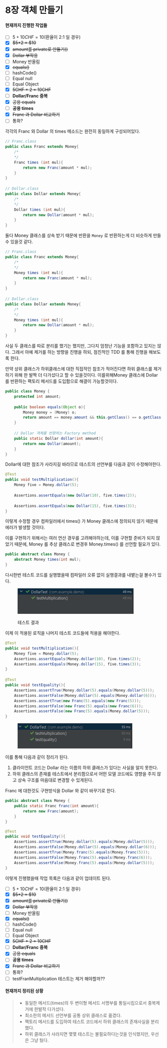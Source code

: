 # 8장 객체 만들기

#### 현재까지 진행한 작업들

* [ ] $5 + 10CHF = 10$(환율이 2:1  일 경우)
* [x] ~~$5\*2 = $10~~
* [x] ~~amount를 private로 만들기()~~
* [x] ~~Dollar 부작용~~
* [ ] Money 반올림
* [x] ~~equals()~~
* [ ] hashCode()
* [ ] Equal null
* [ ] Equal Object&#x20;
* [x] ~~5CHF \* 2 = 10CHF~~
* [ ] **Dollar/Franc 중복**
* [x] ~~공용 equals~~
* [ ] **공용 times**
* [x] ~~Franc 과 Dollar 비교하기~~
* [ ] 통화?

각각의 Franc 와 Dollar 의 times 메소드는 완전히 동일하게 구성되어있다.

```java
// Franc.class
public class Franc extends Money{
    /*
    */
    Franc times (int mul){
        return new Franc(amount * mul);
    }
}

// Dollar.class
public class Dollar extends Money{
    /*
    */
    Dollar times (int mul){
        return new Dollar(amount * mul);
    }
}
```

둘다 Money 클래스를 상속 받기 때문에 반환을 `Money` 로 반환하는게 더 비슷하게 만들수 있을것 같다.

```java
// Franc.class
public class Franc extends Money{
    /*
    */
    Money times (int mul){
        return new Franc(amount * mul);
    }
}

// Dollar.class
public class Dollar extends Money{
    /*
    */
    Money times (int mul){
        return new Dollar(amount * mul);
    }
}
```

사실 두 클래스를 따로 분리를 했기는 했지만, 그다지 엄청난 기능을 포함하고 있지는 않다. 그래서 아예 제거를 하는 방향을 진행을 하되, 점진적인 TDD 를 통해 진행을 해보도록 한다.

만약 상위 클래스가 하위클래스에 대한 직접적인 참조가 적어진다면 하위 클래스를 제거하기 위해 한 발짝 더 다가섰다고 할 수 있을것이다. 이를위해Money 클래스에 Dollar 를 반환하는 팩토리 메서드를 도입함으로 해결이 가능할것이다.

```java
public class Money {
    protected int amount;

    public boolean equals(Object o){
        Money money = (Money) o;
        return amount == money.amount && this.getClass() == o.getClass();
    }
    
    // Dollar 객체를 반환하는 Factory method
    public static Dollar dollar(int amount){
        return new Dollar(amount);
    }
}
```

Dollar에 대한 참조가 사라지길 바라므로 테스트의 선언부를 다음과 같이 수정해야한다.

```java
@Test
public void testMultiplication(){
    Money five = Money.dollar(5);

    Assertions.assertEquals(new Dollar(10), five.times(2));

    Assertions.assertEquals(new Dollar(15), five.times(3));
}
```

이렇게 수정할 경우 컴파일러에서 times() 가 Money 클래스에 정의되지 않기 때문에 에러가 발생할 것이다.

이를 구현하기 위해서는 여러 연산 경우를 고려해야하는데, 이를 구현할 준비가 되지 않았기 때문에, Money 를 추상 클래스로 변경후 Money.times() 를 선언할 필요가 있다.&#x20;

```java
public abstract class Money {
    abstract Money times(int mul);
}
```

다시한번 테스트 코드를 실행했을때 컴파일러 오류 없이 실행결과를 내뱉는걸 볼수가 있다.&#x20;

<div align="left">

<figure><img src="../../../.gitbook/assets/image.png" alt=""><figcaption><p>테스트 결과</p></figcaption></figure>

</div>

이제 이 적용된 로직을 나머지 테스트 코드들에 적용을 해야한다.

```java
@Test
public void testMultiplication(){
    Money five = Money.dollar(5);
    Assertions.assertEquals(Money.dollar(10), five.times(2));
    Assertions.assertEquals(Money.dollar(15), five.times(3));
}

@Test
public void testEquality(){
    Assertions.assertTrue(Money.dollar(5).equals(Money.dollar(5)));
    Assertions.assertFalse(Money.dollar(5).equals(Money.dollar(6)));
    Assertions.assertTrue(new Franc(5).equals(new Franc(5)));
    Assertions.assertFalse(new Franc(5).equals(new Franc(6)));
    Assertions.assertFalse(new Franc(5).equals(Money.dollar(5)));
}
```

<div align="left">

<figure><img src="../../../.gitbook/assets/image (1).png" alt=""><figcaption></figcaption></figure>

</div>

이를 통해 다음과 같이 정리가 된다.&#x20;

1. 클라이언트 코드는 Dollar 라는 이름의 하위 클래스가 있다는 사실을 알지 못한다.&#x20;
2. 하위 클래스의 존재를 테스트에서 분리함으로서 어떤 모델 코드에도 영향을 주지 않고 상속 구조를 마음대로 변경할 수 있게된다.

Franc 에 대한것도 구현방식을 Dollar 와 같이 바꾸기로 한다.

```java
public abstract class Money {
    public static Franc franc(int amount){
        return new Franc(amount);
    }
}
```

```java
@Test
public void testEquality(){
    Assertions.assertTrue(Money.dollar(5).equals(Money.dollar(5)));
    Assertions.assertFalse(Money.dollar(5).equals(Money.dollar(6)));
    Assertions.assertTrue(Money.franc(5).equals(Money.franc(5)));
    Assertions.assertFalse(Money.franc(5).equals(Money.franc(6)));
    Assertions.assertFalse(Money.franc(5).equals(Money.dollar(5)));
}
```

이렇게 진행했을때 작업 목록은 다음과 같이 업데이트 된다.

* [ ] $5 + 10CHF = 10$(환율이 2:1  일 경우)
* [x] ~~$5\*2 = $10~~
* [x] ~~amount를 private로 만들기()~~
* [x] ~~Dollar 부작용~~
* [ ] Money 반올림
* [x] ~~equals()~~
* [ ] hashCode()
* [ ] Equal null
* [ ] Equal Object&#x20;
* [x] ~~5CHF \* 2 = 10CHF~~
* [ ] **Dollar/Franc 중복**
* [x] ~~공용 equals~~
* [ ] **공용 times**
* [x] ~~Franc 과 Dollar 비교하기~~
* [ ] 통화?
* [ ] testFranMultiplication 테스트는 제거 해야할까??

#### 현재까지 정리된 상황

> * 동일한 메서드(times)의 두 변이형 메서드 서명부를 통일시킴으로서 중복제거에 한발작 다가섰다.
> * 최소한의 메서드 선언부를 공통 상위 클래스로 옮겼다.&#x20;
> * 팩토리 메서드를 도입하여 테스트 코드에서 하위 클래스의 존재사실을 분리했다.&#x20;
> * 하위 클래스가 사라지면 몇몇 테스트는 불필요하다는것을 인식했지만, 우선은 그냥 뒀다.

